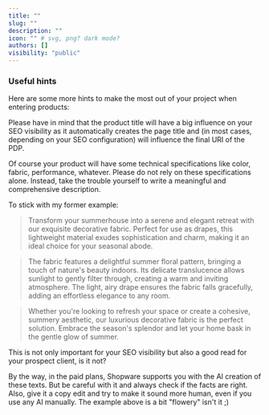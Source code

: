 ```yaml
---
title: ""
slug: ""
description: ""
icon: "" # svg, png? dark mode?
authors: []
visibility: "public"
---
```


### Useful hints

Here are some more hints to make the most out of your project when entering products:

Please have in mind that the product title will have a big influence on your SEO visibility as it automatically creates the page title and (in most cases, depending on your SEO configuration) will influence the final URI of the PDP.

Of course your product will have some technical specifications like color, fabric, performance, whatever. Please do not rely on these specifications alone. Instead, take the trouble yourself to write a meaningful and comprehensive description.

To stick with my former example: 

> Transform your summerhouse into a serene and elegant retreat with our exquisite decorative fabric. Perfect for use as drapes, this lightweight material exudes sophistication and charm, making it an ideal choice for your seasonal abode.

> The fabric features a delightful summer floral pattern, bringing a touch of nature's beauty indoors. Its delicate translucence allows sunlight to gently filter through, creating a warm and inviting atmosphere. The light, airy drape ensures the fabric falls gracefully, adding an effortless elegance to any room.

> Whether you're looking to refresh your space or create a cohesive, summery aesthetic, our luxurious decorative fabric is the perfect solution. Embrace the season's splendor and let your home bask in the gentle glow of summer.

This is not only important for your SEO visibility but also a good read for your prospect client, is it not?

By the way, in the paid plans, Shopware supports you with the AI creation of these texts. But be careful with it and always check if the facts are right. Also, give it a copy edit and try to make it sound more human, even if you use any AI manually. The example above is a bit "flowery" isn't it ;)
